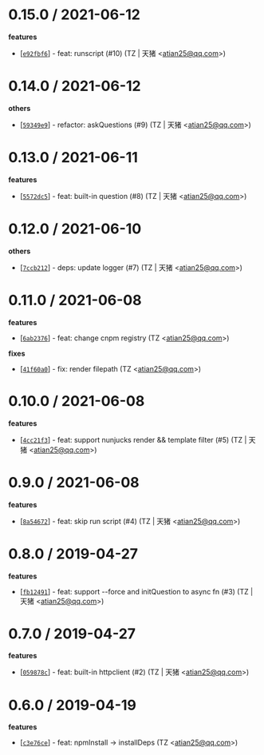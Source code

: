 
0.15.0 / 2021-06-12
==================

**features**
  * [[`e92fbf6`](http://github.com/node-modules/common-boilerplate/commit/e92fbf680e3f40123c02d7761901bc27465e727e)] - feat: runscript (#10) (TZ | 天猪 <<atian25@qq.com>>)

0.14.0 / 2021-06-12
==================

**others**
  * [[`59349e9`](http://github.com/node-modules/common-boilerplate/commit/59349e93533592e4c237bdb7342bcd0ec9384ff9)] - refactor: askQuestions (#9) (TZ | 天猪 <<atian25@qq.com>>)

0.13.0 / 2021-06-11
==================

**features**
  * [[`5572dc5`](http://github.com/node-modules/common-boilerplate/commit/5572dc5eab3ccf88ce3593385d5ed8e95f91a0f0)] - feat: built-in question (#8) (TZ | 天猪 <<atian25@qq.com>>)

0.12.0 / 2021-06-10
==================

**others**
  * [[`7ccb212`](http://github.com/node-modules/common-boilerplate/commit/7ccb21219b6c4287586cf8eb008454337d0c5314)] - deps: update logger (#7) (TZ | 天猪 <<atian25@qq.com>>)

0.11.0 / 2021-06-08
==================

**features**
  * [[`6ab2376`](http://github.com/node-modules/common-boilerplate/commit/6ab2376e2a57b91ae38099c23f78f264aefd6cbd)] - feat: change cnpm registry (TZ <<atian25@qq.com>>)

**fixes**
  * [[`41f60a0`](http://github.com/node-modules/common-boilerplate/commit/41f60a04dbb26bcd1df7ef691a408dd2abc38910)] - fix: render filepath (TZ <<atian25@qq.com>>)

0.10.0 / 2021-06-08
==================

**features**
  * [[`4cc21f3`](http://github.com/node-modules/common-boilerplate/commit/4cc21f3b5b4983e911551ab759a85da499dbc37a)] - feat: support nunjucks render && template filter (#5) (TZ | 天猪 <<atian25@qq.com>>)

0.9.0 / 2021-06-08
==================

**features**
  * [[`8a54672`](http://github.com/node-modules/common-boilerplate/commit/8a54672501d282d7fa1803f207ba712cc23bc44a)] - feat: skip run script (#4) (TZ | 天猪 <<atian25@qq.com>>)

0.8.0 / 2019-04-27
==================

**features**
  * [[`fb12491`](http://github.com/node-modules/common-boilerplate/commit/fb124916b6a1deac5389d8651ff5d167673e920b)] - feat: support --force and initQuestion to async fn (#3) (TZ | 天猪 <<atian25@qq.com>>)

0.7.0 / 2019-04-27
==================

**features**
  * [[`059878c`](http://github.com/node-modules/common-boilerplate/commit/059878c9ae987892f69bd31a2b45116f54ab9604)] - feat: built-in httpclient (#2) (TZ | 天猪 <<atian25@qq.com>>)

0.6.0 / 2019-04-19
==================

**features**
  * [[`c3e76ce`](http://github.com/node-modules/common-boilerplate/commit/c3e76cea23ae23218fa20c7ad862efaad7531170)] - feat: npmInstall -> installDeps (TZ <<atian25@qq.com>>)
